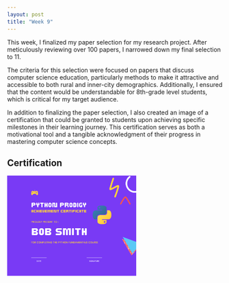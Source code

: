 ```yaml
---
layout: post
title: "Week 9"
---
```



This week, I finalized my paper selection for my research project. 
After meticulously reviewing over 100 papers, I narrowed down my final selection to 11.




The criteria for this selection were focused on papers that discuss computer science education, particularly methods to make it attractive and accessible to both rural and inner-city demographics.
Additionally, I ensured that the content would be understandable for 8th-grade level students, which is critical for my target audience.

In addition to finalizing the paper selection, I also created an image of a certification that could be granted to students upon achieving specific milestones in their learning journey.
This certification serves as both a motivational tool and a tangible acknowledgment of their progress in mastering computer science concepts.


## Certification

<img src="../images/Python_Certificate.jpeg" alt="Certificate" width="60%">

